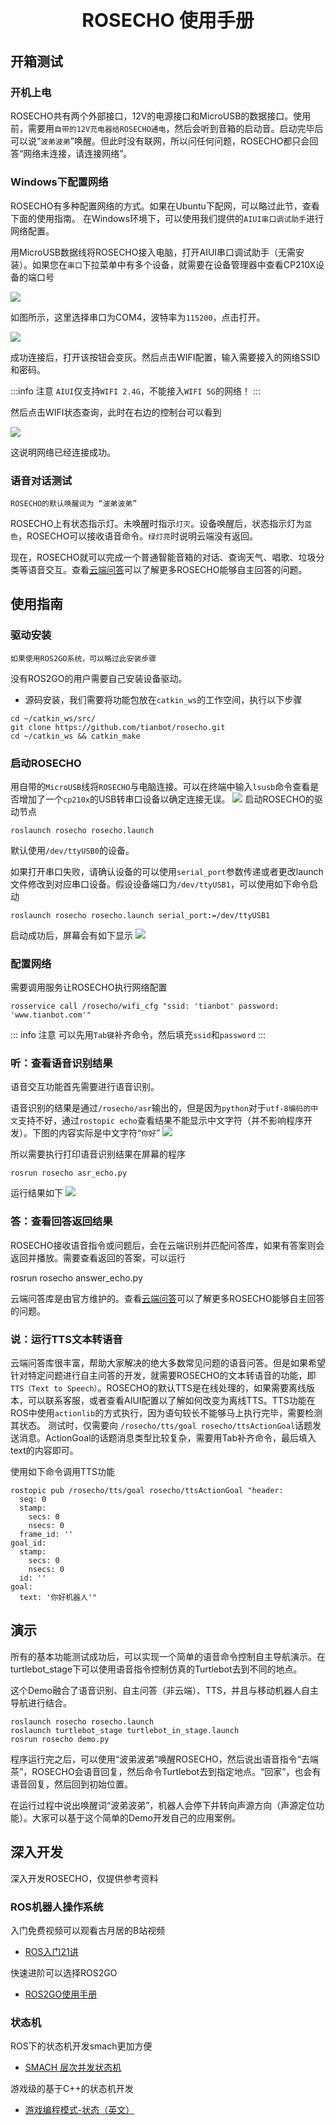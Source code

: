 <p style="font-size:30px; font-weight:bolder; text-align:center ">ROSECHO 使用手册</p>

## 开箱测试
### 开机上电

ROSECHO共有两个外部接口，12V的电源接口和MicroUSB的数据接口。使用前，需要用`自带的12V充电器给ROSECHO通电`，然后会听到音箱的启动音。启动完毕后可以说“`波弟波弟`”唤醒。但此时没有联网，所以问任何问题，ROSECHO都只会回答“网络未连接，请连接网络”。

### Windows下配置网络

ROSECHO有多种配置网络的方式。如果在Ubuntu下配网，可以略过此节，查看下面的使用指南。
在Windows环境下，可以使用我们提供的`AIUI串口调试助手`进行网络配置。

用MicroUSB数据线将ROSECHO接入电脑，打开AIUI串口调试助手（无需安装）。如果您在`串口`下拉菜单中有多个设备，就需要在设备管理器中查看CP210X设备的端口号

![](https://img.kancloud.cn/a6/aa/a6aade5f8439ff9c7ad794596a6bfc37_407x50.png)

如图所示，这里选择串口为COM4，波特率为`115200`，点击打开。

![](https://img.kancloud.cn/10/c1/10c1feb4b674a639bb9e398903ae1726_413x168.png)

成功连接后，打开该按钮会变灰。然后点击WIFI配置，输入需要接入的网络SSID和密码。

:::info 注意
`AIUI`仅支持`WIFI 2.4G`，不能接入`WIFI 5G`的网络！
:::

然后点击WIFI状态查询，此时在右边的控制台可以看到

![](https://img.kancloud.cn/c3/db/c3db21981b1f2976cd461926e5ed68a0_543x37.png)

这说明网络已经连接成功。
### 语音对话测试

`ROSECHO的默认唤醒词为 “波弟波弟”`

ROSECHO上有状态指示灯。未唤醒时指示`灯灭`。设备唤醒后，状态指示灯为`蓝色`，ROSECHO可以接收语音命令。`绿灯亮`时说明云端没有返回。

现在，ROSECHO就可以完成一个普通智能音箱的对话、查询天气、唱歌、垃圾分类等语音交互。查看[云端问答](/use_guide/rosecho/guide/chapter1.md)可以了解更多ROSECHO能够自主回答的问题。

## 使用指南
### 驱动安装

`如果使用ROS2GO系统，可以略过此安装步骤`

没有ROS2GO的用户需要自己安装设备驱动。

- 源码安装，我们需要将功能包放在`catkin_ws`的工作空间，执行以下步骤

```shell
cd ~/catkin_ws/src/
git clone https://github.com/tianbot/rosecho.git
cd ~/catkin_ws && catkin_make
```

### 启动ROSECHO

用自带的`MicroUSB`线将`ROSECHO`与电脑连接。可以在终端中输入`lsusb`命令查看是否增加了一个`cp210x`的USB转串口设备以确定连接无误。
![](https://img.kancloud.cn/2d/de/2dde8489603b852c767ad0bcf71741e4_724x38.png)
启动ROSECHO的驱动节点
```shell
roslaunch rosecho rosecho.launch
```
默认使用`/dev/ttyUSB0`的设备。

如果打开串口失败，请确认设备的可以使用`serial_port`参数传递或者更改launch文件修改到对应串口设备。假设设备端口为`/dev/ttyUSB1`，可以使用如下命令启动
```shell
roslaunch rosecho rosecho.launch serial_port:=/dev/ttyUSB1
```
启动成功后，屏幕会有如下显示
![](https://img.kancloud.cn/63/7b/637bcc113889fde47899af9634eaaacc_450x96.png)

### 配置网络

需要调用服务让ROSECHO执行网络配置
```shell
rosservice call /rosecho/wifi_cfg "ssid: 'tianbot' password: 'www.tianbot.com'"
```
::: info 注意
可以先用`Tab键`补齐命令，然后填充`ssid`和`password`
:::

### 听：查看语音识别结果

语音交互功能首先需要进行语音识别。

语音识别的结果是通过`/rosecho/asr`输出的，但是因为`python`对于`utf-8编码的中文`支持不好，通过`rostopic echo`查看结果不能显示中文字符（并不影响程序开发）。下图的内容实际是中文字符“`你好`”
![](https://img.kancloud.cn/4b/13/4b13e335ef6b177b757e19b696f9bde9_357x37.png)

所以需要执行打印语音识别结果在屏幕的程序
```shell
rosrun rosecho asr_echo.py
```

运行结果如下
![](https://img.kancloud.cn/fb/83/fb83c97bce55fc572509ed11f0e5c5d8_651x35.png)

### 答：查看回答返回结果

ROSECHO接收语音指令或问题后，会在云端识别并匹配问答库，如果有答案则会返回并播放。需要查看返回的答案，可以运行

rosrun rosecho answer_echo.py

云端问答库是由官方维护的。查看[云端问答](/use_guide/rosecho/guide/chapter1.md)可以了解更多ROSECHO能够自主回答的问题。
### 说：运行TTS文本转语音

云端问答库很丰富，帮助大家解决的绝大多数常见问题的语音问答。但是如果希望针对特定问题进行自主问答的开发，就需要ROSECHO的文本转语音的功能，即`TTS（Text to Speech）`。ROSECHO的默认TTS是在线处理的，如果需要离线版本，可以联系客服，或者查看AIUI配置以了解如何改变为离线TTS。TTS功能在ROS中使用`actionlib`的方式执行，因为语句较长不能够马上执行完毕，需要检测其状态。
测试时，仅需要向 `/rosecho/tts/goal rosecho/ttsActionGoal`话题发送消息。ActionGoal的话题消息类型比较复杂，需要用Tab补齐命令，最后填入text的内容即可。

使用如下命令调用TTS功能
```shell
rostopic pub /rosecho/tts/goal rosecho/ttsActionGoal "header:
  seq: 0
  stamp:
    secs: 0
    nsecs: 0
  frame_id: ''
goal_id:
  stamp:
    secs: 0
    nsecs: 0
  id: ''
goal:
  text: '你好机器人'"
```
## 演示

所有的基本功能测试成功后，可以实现一个简单的语音命令控制自主导航演示。在turtlebot_stage下可以使用语音指令控制仿真的Turtlebot去到不同的地点。

这个Demo融合了语音识别、自主问答（非云端）、TTS，并且与移动机器人自主导航进行结合。

```shell
roslaunch rosecho rosecho.launch
roslaunch turtlebot_stage turtlebot_in_stage.launch
rosrun rosecho demo.py
```

程序运行完之后，可以使用“波弟波弟”唤醒ROSECHO，然后说出语音指令“去端茶”，ROSECHO会语音回复，然后命令Turtlebot去到指定地点。“回家”，也会有语音回复，然后回到初始位置。

在运行过程中说出唤醒词“波弟波弟”，机器人会停下并转向声源方向（声源定位功能）。大家可以基于这个简单的Demo开发自己的应用案例。

## 深入开发

深入开发ROSECHO，仅提供参考资料

### ROS机器人操作系统

入门免费视频可以观看古月居的B站视频
- [ROS入门21讲](https://www.bilibili.com/video/BV1zt411G7Vn/)

快速进阶可以选择ROS2GO

- [ROS2GO使用手册](/use_guide/ros2go/)

### 状态机

ROS下的状态机开发smach更加方便
- [SMACH 层次并发状态机](http://wiki.ros.org/smach)

游戏级的基于C++的状态机开发
- [游戏编程模式-状态（英文）](https://gameprogrammingpatterns.com/state.html)
